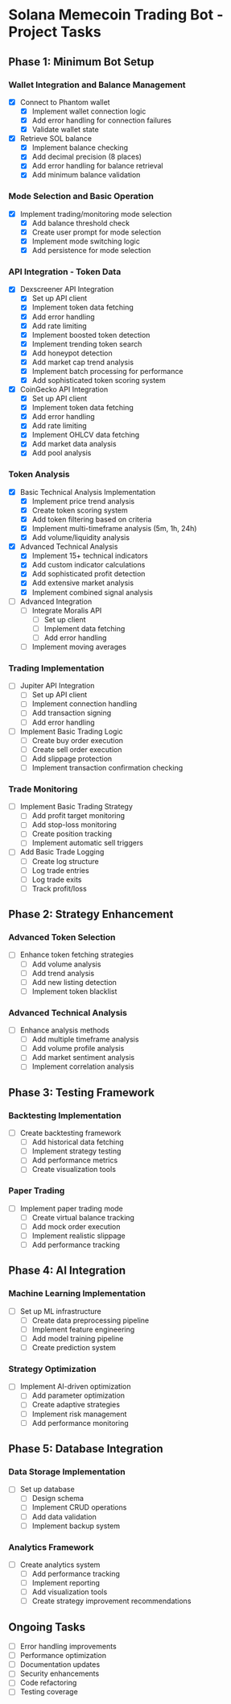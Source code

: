 # Solana Memecoin Trading Bot - Project Tasks

## Phase 1: Minimum Bot Setup
### Wallet Integration and Balance Management
- [x] Connect to Phantom wallet
  - [x] Implement wallet connection logic
  - [x] Add error handling for connection failures
  - [x] Validate wallet state
- [x] Retrieve SOL balance
  - [x] Implement balance checking
  - [x] Add decimal precision (8 places)
  - [x] Add error handling for balance retrieval
  - [x] Add minimum balance validation

### Mode Selection and Basic Operation
- [x] Implement trading/monitoring mode selection
  - [x] Add balance threshold check
  - [x] Create user prompt for mode selection
  - [x] Implement mode switching logic
  - [x] Add persistence for mode selection

### API Integration - Token Data
- [x] Dexscreener API Integration
  - [x] Set up API client
  - [x] Implement token data fetching
  - [x] Add error handling
  - [x] Add rate limiting
  - [x] Implement boosted token detection
  - [x] Implement trending token search
  - [x] Add honeypot detection
  - [x] Add market cap trend analysis
  - [x] Implement batch processing for performance
  - [x] Add sophisticated token scoring system
- [x] CoinGecko API Integration
  - [x] Set up API client
  - [x] Implement token data fetching
  - [x] Add error handling
  - [x] Add rate limiting
  - [x] Implement OHLCV data fetching
  - [x] Add market data analysis
  - [x] Add pool analysis

### Token Analysis
- [x] Basic Technical Analysis Implementation
  - [x] Implement price trend analysis
  - [x] Create token scoring system
  - [x] Add token filtering based on criteria
  - [x] Implement multi-timeframe analysis (5m, 1h, 24h)
  - [x] Add volume/liquidity analysis
- [x] Advanced Technical Analysis
  - [x] Implement 15+ technical indicators
  - [x] Add custom indicator calculations
  - [x] Add sophisticated profit detection
  - [x] Add extensive market analysis
  - [x] Implement combined signal analysis
- [ ] Advanced Integration
  - [ ] Integrate Moralis API
    - [ ] Set up client
    - [ ] Implement data fetching
    - [ ] Add error handling
  - [ ] Implement moving averages

### Trading Implementation
- [ ] Jupiter API Integration
  - [ ] Set up API client
  - [ ] Implement connection handling
  - [ ] Add transaction signing
  - [ ] Add error handling
- [ ] Implement Basic Trading Logic
  - [ ] Create buy order execution
  - [ ] Create sell order execution
  - [ ] Add slippage protection
  - [ ] Implement transaction confirmation checking

### Trade Monitoring
- [ ] Implement Basic Trading Strategy
  - [ ] Add profit target monitoring
  - [ ] Add stop-loss monitoring
  - [ ] Create position tracking
  - [ ] Implement automatic sell triggers
- [ ] Add Basic Trade Logging
  - [ ] Create log structure
  - [ ] Log trade entries
  - [ ] Log trade exits
  - [ ] Track profit/loss

## Phase 2: Strategy Enhancement
### Advanced Token Selection
- [ ] Enhance token fetching strategies
  - [ ] Add volume analysis
  - [ ] Add trend analysis
  - [ ] Add new listing detection
  - [ ] Implement token blacklist

### Advanced Technical Analysis
- [ ] Enhance analysis methods
  - [ ] Add multiple timeframe analysis
  - [ ] Add volume profile analysis
  - [ ] Add market sentiment analysis
  - [ ] Implement correlation analysis

## Phase 3: Testing Framework
### Backtesting Implementation
- [ ] Create backtesting framework
  - [ ] Add historical data fetching
  - [ ] Implement strategy testing
  - [ ] Add performance metrics
  - [ ] Create visualization tools

### Paper Trading
- [ ] Implement paper trading mode
  - [ ] Create virtual balance tracking
  - [ ] Add mock order execution
  - [ ] Implement realistic slippage
  - [ ] Add performance tracking

## Phase 4: AI Integration
### Machine Learning Implementation
- [ ] Set up ML infrastructure
  - [ ] Create data preprocessing pipeline
  - [ ] Implement feature engineering
  - [ ] Add model training pipeline
  - [ ] Create prediction system

### Strategy Optimization
- [ ] Implement AI-driven optimization
  - [ ] Add parameter optimization
  - [ ] Create adaptive strategies
  - [ ] Implement risk management
  - [ ] Add performance monitoring

## Phase 5: Database Integration
### Data Storage Implementation
- [ ] Set up database
  - [ ] Design schema
  - [ ] Implement CRUD operations
  - [ ] Add data validation
  - [ ] Implement backup system

### Analytics Framework
- [ ] Create analytics system
  - [ ] Add performance tracking
  - [ ] Implement reporting
  - [ ] Add visualization tools
  - [ ] Create strategy improvement recommendations

## Ongoing Tasks
- [ ] Error handling improvements
- [ ] Performance optimization
- [ ] Documentation updates
- [ ] Security enhancements
- [ ] Code refactoring
- [ ] Testing coverage